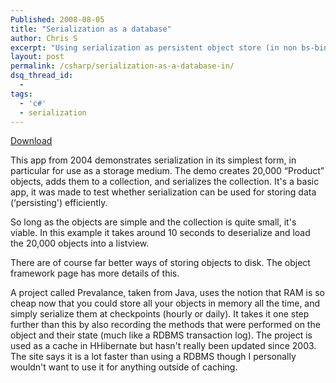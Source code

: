 ```yaml
---
Published: 2008-08-05
title: "Serialization as a database"
author: Chris S
excerpt: "Using serialization as persistent object store (in non bs-bingo: a database)"
layout: post
permalink: /csharp/serialization-as-a-database-in/
dsq_thread_id:
  - 
tags:
  - 'c#'
  - serialization
---
```

[Download][1]

This app from 2004 demonstrates serialization in its simplest form, in particular for use as a storage medium. The demo creates 20,000 &#8220;Product&#8221; objects, adds them to a collection, and serializes the collection. It's a basic app, it was made to test whether serialization can be used for storing data (&#8216;persisting') efficiently.

<!--more-->

So long as the objects are simple and the collection is quite small, it's viable. In this example it takes around 10 seconds to deserialize and load the 20,000 objects into a listview.

There are of course far better ways of storing objects to disk. The object framework page has more details of this.

A project called Prevalance, taken from Java, uses the notion that RAM is so cheap now that you could store all your objects in memory all the time, and simply serialize them at checkpoints (hourly or daily). It takes it one step further than this by also recording the methods that were performed on the object and their state (much like a RDBMS transaction log). The project is used as a cache in HHibernate but hasn't really been updated since 2003. The site says it is a lot faster than using a RDBMS though I personally wouldn't want to use it for anything outside of caching.

 [1]: /wp-content/uploads/2013/02/serializationdemo.zip